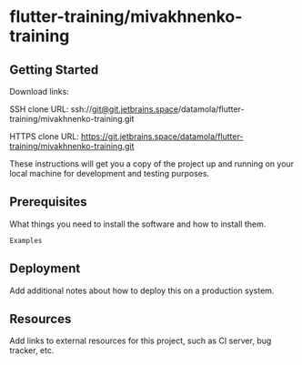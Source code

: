 # flutter-training/mivakhnenko-training



## Getting Started

Download links:

SSH clone URL: ssh://git@git.jetbrains.space/datamola/flutter-training/mivakhnenko-training.git

HTTPS clone URL: https://git.jetbrains.space/datamola/flutter-training/mivakhnenko-training.git



These instructions will get you a copy of the project up and running on your local machine for development and testing purposes.

## Prerequisites

What things you need to install the software and how to install them.

```
Examples
```

## Deployment

Add additional notes about how to deploy this on a production system.

## Resources

Add links to external resources for this project, such as CI server, bug tracker, etc.

